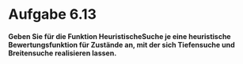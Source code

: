 # Aufgabe 6.13

#### Geben Sie für die Funktion HeuristischeSuche je eine heuristische Bewertungsfunktion für Zustände an, mit der sich Tiefensuche und Breitensuche realisieren lassen.